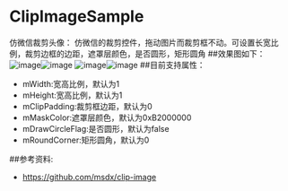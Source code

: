 # ClipImageSample
仿微信裁剪头像：
仿微信的裁剪控件，拖动图片而裁剪框不动。可设置长宽比例，裁剪边框的边距，遮罩层颜色，是否圆形，矩形圆角
##效果图如下：
![image](https://github.com/myloften/ClipImageSample/blob/master/img1.png)![image](https://github.com/myloften/ClipImageSample/blob/master/img2.png)
![image](https://github.com/myloften/ClipImageSample/blob/master/img3.png)![image](https://github.com/myloften/ClipImageSample/blob/master/img4.png)
##目前支持属性：
- mWidth:宽高比例，默认为1
- mHeight:宽高比例，默认为1
- mClipPadding:裁剪框边距，默认为0
- mMaskColor:遮罩层颜色，默认为0xB2000000
- mDrawCircleFlag:是否圆形，默认为false
- mRoundCorner:矩形圆角，默认为0

##参考资料:
- https://github.com/msdx/clip-image


